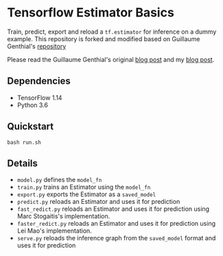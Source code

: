 # Tensorflow Estimator Basics

Train, predict, export and reload a `tf.estimator` for inference on a dummy example. This repository is forked and modified based on Guillaume Genthial's [repository](https://github.com/guillaumegenthial/tf-estimator-basics)

Please read the Guillaume Genthial's original [blog post](https://guillaumegenthial.github.io/serving-tensorflow-estimator.html) and my [blog post](https://leimao.github.io/blog/TensorFlow-Estimator-SavedModel/).

## Dependencies

* TensorFlow 1.14
* Python 3.6

## Quickstart

```
bash run.sh
```

## Details

- `model.py` defines the `model_fn`
- `train.py` trains an Estimator using the `model_fn`
- `export.py` exports the Estimator as a `saved_model`
- `predict.py` reloads an Estimator and uses it for prediction
- `fast_redict.py` reloads an Estimator and uses it for prediction using Marc Stogaitis's implementation.
- `faster_redict.py` reloads an Estimator and uses it for prediction using Lei Mao's implementation.
- `serve.py` reloads the inference graph from the `saved_model` format and uses it for prediction
